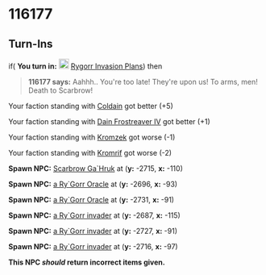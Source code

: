 # 116177
## Turn-Ins





if( **You turn in:** <img style="background:url(/static/icons/blank_slot.gif);width:20px;height:20px;" src="/static/icons/item_682.png" alt="" /> <a
                                href="/item/30136" data-url="30136" class="tooltip-link link">Rygorr Invasion Plans</a>) then


>**116177 says:** Aahhh.. You're too late! They're upon us! To arms, men! Death to Scarbrow!


Your faction standing with [Coldain](/faction/406) got better (<span class='text-success'>+5</span>)


Your faction standing with [Dain Frostreaver IV](/faction/405) got better (<span class='text-success'>+1</span>)


Your faction standing with [Kromzek](/faction/448) got worse (<span class='text-danger'>-1</span>)


Your faction standing with [Kromrif](/faction/419) got worse (<span class='text-danger'>-2</span>)


**Spawn NPC:**  [Scarbrow Ga\`Hruk](/npc/116020) at (**y:** -2715, **x:** -110)


**Spawn NPC:**  [a Ry\`Gorr Oracle](/npc/116021) at (**y:** -2696, **x:** -93)


**Spawn NPC:**  [a Ry\`Gorr Oracle](/npc/116021) at (**y:** -2731, **x:** -91)


**Spawn NPC:**  [a Ry\`Gorr invader](/npc/116022) at (**y:** -2687, **x:** -115)


**Spawn NPC:**  [a Ry\`Gorr invader](/npc/116022) at (**y:** -2727, **x:** -91)


**Spawn NPC:**  [a Ry\`Gorr invader](/npc/116022) at (**y:** -2716, **x:** -97)

**This NPC *should* return incorrect items given.**
